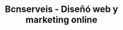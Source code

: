 ---
title: "Bcnserveis - Diseñó web y marketing online"
url: /barcelona/bcnserveis-diseno-web-y-marketing-online/
shop: ordenador
---